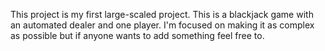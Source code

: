 This project is my first large-scaled project. This is a blackjack game with an automated dealer and one player. I'm focused on making it as complex as possible but if anyone wants to add something feel free to.
